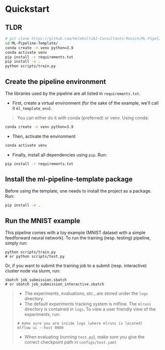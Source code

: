 # Quickstart
## TLDR
```bash
# git clone https://github.com/HelmholtzAI-Consultants-Munich/ML-Pipeline-Template.git
cd ML-Pipeline-Template/
conda create -n venv python=3.9
conda activate venv
pip install -r requirements.txt
pip install -e .
python scripts/train.py
```

## Create the pipeline environment
The libraries used by the pipeline are all listed in `requirements.txt`.
* First, create a virtual environment (for the sake of the example, we'll call it `ml_template_env`).
> You can either do it with conda (preferred) or venv.
Using conda:
```bash
conda create -n venv python=3.9
```

* Then, activate the environment
```bash
conda activate venv
```

* Finally, install all dependencies using `pip`. Run:
```bash
pip install -r requirements.txt
 ```

## Install the ml-pipeline-template package
Before using the template, one needs to install the project as a package. Run:
```bash
pip install -e .
```
## Run the MNIST example
This pipeline comes with a toy example (MNIST dataset with a simple feedforward neural network). To run the training (resp. testing) pipeline, simply run:
```
python scripts/train.py
# or python scripts/test.py
```
Or, if you want to submit the training job to a submit (resp. interactive) cluster node via slurm, run:
```
sbatch job_submission.sbatch
# or sbatch job_submission_interactive.sbatch
```
> * The experiments, evaluations, etc., are stored under the `logs` directory.
> * The default experiments tracking system is mlflow. The `mlruns` directory is contained in `logs`. To view a user friendly view of the experiments, run:
> ```
> # make sure you are inside logs (where mlruns is located)
> mlflow ui --host 0000
> ```
> * When evaluating (running `test.py`), make sure you give the correct checkpoint path in `configs/test.yaml`
